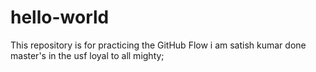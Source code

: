# hello-world
This repository is for practicing the GitHub Flow
i am satish kumar
done master's in the usf
loyal to all mighty;

